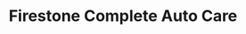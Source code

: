 ---
title: "Firestone Complete Auto Care"
url: /levittown/firestone-complete-auto-care/
shop: Autowerkstatt
---